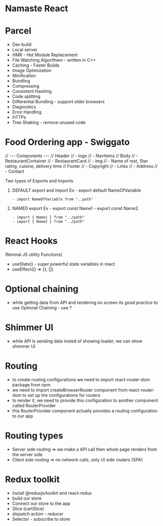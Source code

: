 # Namaste React

# Parcel

- Dev build
- Local server
- HMR - Hot Module Replacement
- File Watching Algorithem - written in C++
- Caching - Faster Builds
- Image Optimization
- Minification
- Bundling
- Compressing
- Consistent Hashing
- Code splitting
- Differential Bundling - support older browsers
- Diagnostics
- Error Handling
- HTTPs
- Tree Shaking - remove unused code

# Food Ordering app - Swiggato

// --- Components ---
// Header
// - logo
// - NavItems
// Body
// - RestaurantContainer
// - RestaurantCard
// - img
// - Name of rest, Star rating, cuisine, delivery time
// Footer
// - Copyright
// - Links
// - Address
// - Contact

Two types of Exports and Imports

1.  DEFAULT export and import
    Ex - export default NameOfVariable

        - import NameOfVariable from "..path"

2.  NAMED export
    Ex - export const Name1 - export const Name2

        - import { Name1 } from "../path"
        - import { Name2 } from "../path"

# React Hooks

(Normal JS utility Functions)

- useState() - super powerful state variables in react
- useEffect(() => {}, [])

# Optional chaining

- while getting data from API and rendering on screen its good practice to use Optional Chaining - use ?

# Shimmer UI

- while API is sending data insted of showing loader, we can show shimmer UI

# Routing

- to create routing configurations we need to import react-router-dom package from npm
- we need to import createBrowserRouter component from react-router-dom to set up the configurations for routers
- to render it, we need to provide this configuration to another component called RouterProvider
- this RouterProvider component actually provides a routing configuration to our app

# Routing types

- Server side routing => we make a API call then whole page renders from the server side
- Client side routing => no network calls, only UI side routers (SPA)

# Redux toolkit

- Install @reduxjs/toolkit and react-redux
- build our store
- Connect our store to the app
- Slice (cartSlice)
- dispatch action - reducer
- Selector - subscribe to store

